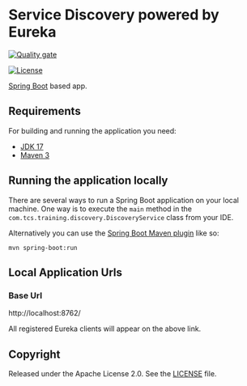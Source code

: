 # Service Discovery powered by Eureka

[![Quality gate](https://sonarcloud.io/api/project_badges/quality_gate?project=arghyagiri_service-discovery)](https://sonarcloud.io/summary/new_code?id=arghyagiri_service-discovery)

[![License](http://img.shields.io/:license-apache-blue.svg)](http://www.apache.org/licenses/LICENSE-2.0.html)

[Spring Boot](http://projects.spring.io/spring-boot/) based app.

## Requirements

For building and running the application you need:

- [JDK 17](https://www.oracle.com/java/technologies/javase/jdk17-archive-downloads.html)
- [Maven 3](https://maven.apache.org)

## Running the application locally

There are several ways to run a Spring Boot application on your local machine. One way is to execute the `main` method
in the `com.tcs.training.discovery.DiscoveryService` class from your IDE.

Alternatively you can use
the [Spring Boot Maven plugin](https://docs.spring.io/spring-boot/docs/current/reference/html/build-tool-plugins-maven-plugin.html)
like so:

```shell
mvn spring-boot:run
```

## Local Application Urls

### Base Url

http://localhost:8762/

All registered Eureka clients will appear on the above link.

## Copyright

Released under the Apache License 2.0. See
the [LICENSE](https://github.com/arghyagiri/microservice-e2/blob/main/LICENSE) file.
